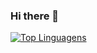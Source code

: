 ### Hi there 👋

[![Top Linguagens](https://github-readme-stats.vercel.app/api/top-langs/?username=ntak1&layout=compact)](https://github.com/anuraghazra/github-readme-stats)


<!--
**ntak1/ntak1** is a ✨ _special_ ✨ repository because its `README.md` (this file) appears on your GitHub profile.

Here are some ideas to get you started:

- 🔭 I’m currently working on ...
- 🌱 I’m currently learning ...
- 👯 I’m looking to collaborate on ...
- 🤔 I’m looking for help with ...
- 💬 Ask me about ...
- 📫 How to reach me: ...
- 😄 Pronouns: ...
- ⚡ Fun fact: ...
-->
